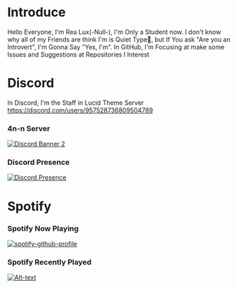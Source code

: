 # Introduce 
Hello Everyone, I'm Rea Lux(-Null-), I'm Only a Student now. I don't know why all of my Friends are think I'm is Quiet Type🗿, but If You ask "Are you an Introvert", I'm Gonna Say "Yes, I'm".
In GitHub, I'm Focusing at make some Issues and Suggestions at Repositories I Interest
# Discord
In Discord, I'm the Staff in Lucid Theme Server
https://discord.com/users/957528736809504789
### 4n-n Server
[![Discord Banner 2](https://discord.com/api/guilds/1192112901339754546/widget.png?style=banner2)](https://discord.gg/TdRpWENfzG)

### Discord Presence
[![Discord Presence](https://lanyard.cnrad.dev/api/957528736809504789)](https://discord.com/users/957528736809504789)

# Spotify
### Spotify Now Playing
[![spotify-github-profile](https://spotify-github-profile.kittinanx.com/api/view?uid=31tvia7rvkqu6esj6mkxlfo5c374&cover_image=true&theme=default&show_offline=false&background_color=121212&interchange=false)](https://github.com/kittinan/spotify-github-profile)
### Spotify Recently Played
[![Alt-text](https://spotify-recently-played-readme.vercel.app/api?user=31tvia7rvkqu6esj6mkxlfo5c374&unique={true|1|on|yes})](https://open.spotify.com/user/31tvia7rvkqu6esj6mkxlfo5c374?si=F7jXzX7oSy24X-UU3TUnag)
